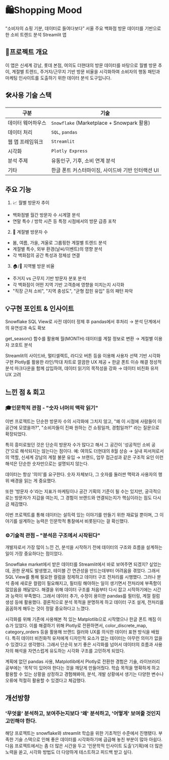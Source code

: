 # 🛍️Shopping Mood
“소비자의 쇼핑 기분, 데이터로 들여다보다”
서울 주요 백화점 방문 데이터를 기반으로 한 소비 트렌드 분석 Streamlit 앱

## 📌프로젝트 개요
이 앱은 신세계 강남, 롯데 본점, 여의도 더현대의 방문 데이터를 바탕으로
월별 방문 추이, 계절별 트렌드, 주거지/근무지 기반 방문 비율을 시각화하여
소비자의 행동 패턴과 마케팅 인사이트를 도출하기 위한 데이터 분석 도구입니다.

## 🛠️사용 기술 스택

| 구분           | 기술                                      |
| ------------ | --------------------------------------- |
| 데이터 웨어하우스 | `Snowflake` (Marketplace + Snowpark 활용) |
| 데이터 처리    | `SQL`, `pandas`                         |
| 웹 앱 프레임워크 | `Streamlit`                             |
| 시각화       | `Plotly Express`                        |
| 분석 주제     | 유동인구, 기후, 소비 연계 분석                      |
| 기타        | 한글 폰트 커스터마이징, 사이드바 기반 인터랙션 UI           |

## 주요 기능
1. 📈 월별 방문자 추이
- 백화점별 월간 방문자 수 시계열 분석
- 연말 특수 / 방학 시즌 등 특정 시점에서의 방문 급증 포착

2. 🌸 계절별 방문자 수
- 봄, 여름, 가을, 겨울로 그룹핑한 계절별 트렌드 분석
- 계절별 특수, 외부 환경(날씨/이벤트)의 영향 분석
- 각 백화점의 공간 특성과 정체성 연결

3. 🏠/🏢 지역별 방문 비율
- 주거지 vs 근무지 기반 방문자 분포 분석
- 각 백화점이 어떤 지역 기반 고객층에 영향을 미치는지 시각화
- "직장 근처 소비", "지역 충성도", "균형 잡힌 유입" 등의 패턴 파악

## 💡구현 포인트 & 인사이트
Snowflake SQL View로 사전 데이터 정제 후 pandas에서 후처리
→ 분석 단계에서의 유연성과 속도 확보

get_season() 함수를 활용해 월(MONTH) 데이터를 계절 정보로 변환
→ 계절별 이용자 코호트 분석

Streamlit의 사이드바, 멀티셀렉트, 라디오 버튼 등을 이용해 사용자 선택 기반 시각화 구현
Plotly를 활용한 라인/막대 차트로 깔끔한 UX 제공 + 한글 폰트 이슈 해결
정성적 분석 마크다운을 함께 삽입하여, 데이터 읽기의 목적성을 강화
→ 데이터 비친화 유저 UX 고려

## 느낀 점 & 회고
### 🎓인문학적 관점 - "숫자 너머의 맥락 읽기"
이번 프로젝트는 단순한 방문자 수의 시각화에 그치지 않고,
"왜 이 시점에 사람들이 이 공간에 모였을까?",
"소비자들이 진짜 원하는 건 쇼핑일까, 경험일까?"
라는 질문으로 확장되었다.

특히 흥미로웠던 것은 
단순히 방문자 수가 많다고 해서 그 공간이 '성공적인 소비 공간'으로 해석되지는 않는다는 점이다.
예: 여의도 더현대의 8월 상승 → 실내 피서처로서의 역할, 신세계 강남의 계절 불문 유입 → 브랜드, 업무 접근성과 같은 구조적 요인
이런 해석은 단순한 숫자만으로는 설명되지 않는다.

데이터는 항상 '의미'를 요구한다.
숫자 자체보다, 그 숫자를 둘러싼 맥락과 사용자의 행위 배경을 읽는 게 중요했다.

또한 '방문자 수'라는 지표가 마케팅이나 공간 기획의 기준이 될 수는 있지만,
궁극적으로는 방문자가 지갑을 여는지,
그 경험이 브랜드와 연결되는지가 핵심이라는 점도 다시금 체감했다.

이번 프로젝트를 통해 데이터는 설득력 있는 이야기를 만들기 위한 재료일 뿐이며,
그 이야기를 설계하는 능력은 인문학적 통찰에서 비롯된다는 걸 확신했다.

### ⚙️기술적 관점 – "분석은 구조에서 시작된다"
개발자로서 가장 많이 느낀 건,
분석을 시작하기 전에 데이터의 구조와 흐름을 설계하는 일이 가장 중요하다는 점이었다.

Snowflake market에서 받은 데이터를 Streamlit에서 바로 보여주면 되겠지? 싶었는데,
권한 문제도 발생했고, 테이블 간 연관성을 만드는데부터 어려움을 겪었다.
그래서 SQL View를 통해 필요한 컬럼을 정제하고 데이터 구조 전처리를 시행했다.
그러나 분석 중에 새로운 컬럼이 필요해지고, 필터링 해야하는 일이 생기면서 전처리에 부족함이 많았음을 깨달았다.
해결을 위해 데이터 구조를 처음부터 다시 잡고 시작하기에는 시간과 능력이 부족했다.
그래서 데이터 추가, 수정이 용이한 pandas를 필터링, 계절 컬럼 생성 등에 활용했다.
결론적으로 분석 목적을 분명하게 하고 데이터 구조 설게, 전처리를 꼼꼼하게 해두는 것이 정말 중요하다고 느꼈다.

시각화를 위해 기존에 사용해본 적 있는 Matplotlib으로 시작했으나 한글 폰트 깨짐 이슈가 있었다.
이를 해결하기 위해 Plotly로 전환하면서,
color_discrete_map, category_orders 등을 활용해
브랜드 컬러와 UX를 의식한 데이터 표현 방식을 배웠다.
특히 데이터 비친화적 유저에게 디자인적 요소가 없는 데이터는
아무런 의미가 없을 수 있겠다고 생각했다.
그래서 단순히 보기 좋은 시각화를 넘어서
데이터의 흐름과 사용자의 해석을 자연스럽게 유도하는 시각화 구조를 고민하게 되었다.

계획에 없던 pandas 사용, Matplotlib에서 Plotly로 전환한 경험은
기술, 라이브러리 공부에는 '목적'이 있어야 한다는 것을 깨닫게 만들어줬다.
학습 목적을 명확하게 하고 활용할 수 있는 상황을 상정하고 경험해봐야,
분석, 개발 상황에서 생기는 다양한 변수나 오류에 적절히 활용할 수 있겠다고 체감했다.


## 개선방향
### '무엇을' 분석하고, 보여주는지보다 '왜' 분석하고, '어떻게' 보여줄 것인지 고민해야 한다.
해당 프로젝트는 snowflake와 streamlit 학습을 위한 기초적인 수준에서 진행됐다.
부족한 기술 스택으로 인해 좋은 데이터를 시각화하기에 급급해 놓친 부분이 많아 아쉽다.
다음 프로젝트에서는 좀 더 많은 시간을 두고 '인문학적 인사이트 도출'(기획)에 더 많은 노력을 쏟고,
시각화 방법도 더 다양하게 테스트하고 피드백 받고 싶다.
